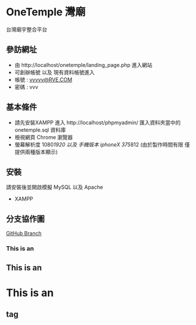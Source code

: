 # OneTemple 灣廟

台灣廟宇整合平台

## 參訪網址

* 由 http://localhost/onetemple/landing_page.php 進入網站
* 可創辦帳號 以及 現有資料帳號進入 
* 帳號 : vvvvv@RVE.COM
* 密碼 : vvv

## 基本條件
* 請先安裝XAMPP 進入 http://localhost/phpmyadmin/ 匯入資料夾當中的 onetemple.sql 資料庫
* 檢視網頁 Chrome 瀏覽器
* 螢幕解析度 1080*1920 以及 手機版本 iphoneX 375*812 (由於製作時間有限 僅提供兩種版本顯示)

## 安裝
請安裝後並開啟模擬 MySQL 以及 Apache
* XAMPP

## 分支協作圖
<a href="https://github.com/redsleevves/onetemple/network">GitHub Branch</a>

### This is an 
## This is an 
# This is an 
<h2> tag
